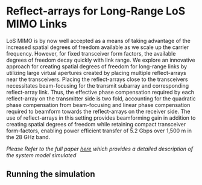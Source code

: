 # Reflect-arrays for Long-Range LoS MIMO Links
LoS MIMO is by now well accepted as a means of taking advantage of the increased spatial degrees of freedom available as we scale up the carrier frequency. However, for fixed transceiver form factors, the available degrees of freedom decay quickly with link range. We explore an innovative approach for creating spatial degrees of freedom for long-range links by utilizing large virtual apertures created by placing multiple reflect-arrays near the transceivers. Placing the reflect-arrays close to the transceivers necessitates beam-focusing for the transmit subarray and corresponding reflect-array link. Thus, the effective phase compensation required by each reflect-array on the transmitter side is two fold, accounting for the quadratic phase compensation from beam-focusing and linear phase compensation required to beamform towards the reflect-arrays on the receiver side. The use of reflect-arrays in this setting provides beamforming gain in addition to creating spatial degrees of freedom while retaining compact transceiver form-factors, enabling power efficient transfer of 5.2 Gbps over 1,500 m in the 28 GHz band.


*Please Refer to the full paper [here](https://wcsl.ece.ucsb.edu/sites/default/files/publications/creating_spatial_degrees_of_freedom_for_long_range_los_mimo_using_reflect_arrays_spawc_2024_final.pdf) which provides a detailed description of the system model simulated*

## Running the simulation
